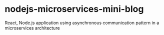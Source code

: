 # nodejs-microservices-mini-blog
React, Node.js application using asynchronous communication pattern in a microservices architecture

